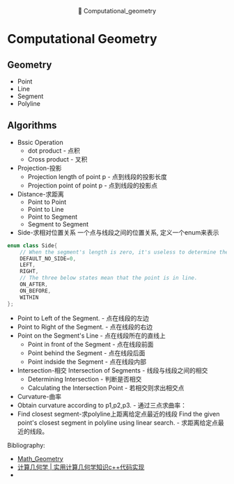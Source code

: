 <div align="center">
📖 Computational_geometry
</div> 

# Computational Geometry 

## Geometry
* Point
* Line
* Segment
* Polyline

## Algorithms
* Bssic Operation
  * dot product - 点积
  * Cross product - 叉积
* Projection-投影
  * Projection length of point p - 点到线段的投影长度
  * Projection point of point p - 点到线段的投影点
* Distance-求距离
  * Point to Point
  * Point to Line
  * Point to Segment
  * Segment to Segment 
* Side-求相对位置关系
一个点与线段之间的位置关系, 定义一个enum来表示
```cpp
enum class Side{
    // When the segment's length is zero, it's useless to determine the side, so we use DEFAULT_NO_SIDE to show.
    DEFAULT_NO_SIDE=0,
    LEFT,
    RIGHT,
    // The three below states mean that the point is in line.
    ON_AFTER,
    ON_BEFORE,
    WITHIN
};
```
* Point to Left of the Segment. - 点在线段的左边
* Point to Right of the Segment. - 点在线段的右边
* Point on the Segment's Line - 点在线段所在的直线上
  * Point in front of the Segment - 点在线段前面
  * Point behind the Segment - 点在线段后面
  * Point indside the Segment - 点在线段内部
* Intersection-相交
Intersection of Segments - 线段与线段之间的相交
  * Determining Intersection - 判断是否相交
  * Calculating the Intersection Point - 若相交则求出相交点
* Curvature-曲率
* Obtain curvature according to p1,p2,p3. - 通过三点求曲率：
* Find closest segment-求polyline上距离给定点最近的线段
Find the given point's closest segment in polyline using linear search. - 求距离给定点最近的线段。


Bibliography: 
* <a href="https://github.com/CHH3213/Math_Geometry">Math_Geometry</a>
* <a href="https://blog.csdn.net/weixin_42301220/article/details/135439512">计算几何学 | 实用计算几何学知识c++代码实现</a>
* 

  

